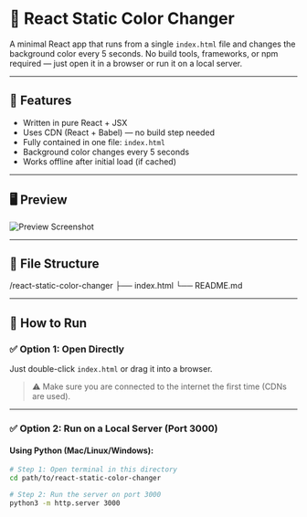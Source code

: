 # 🌈 React Static Color Changer

A minimal React app that runs from a single `index.html` file and changes the background color every 5 seconds. No build tools, frameworks, or npm required — just open it in a browser or run it on a local server.

---

## 🚀 Features

- Written in pure React + JSX
- Uses CDN (React + Babel) — no build step needed
- Fully contained in one file: `index.html`
- Background color changes every 5 seconds
- Works offline after initial load (if cached)

---

## 🖥️ Preview

![Preview Screenshot](screenshot.png) <!-- Optional, if you add a screenshot -->

---

## 📁 File Structure

/react-static-color-changer
├── index.html
└── README.md

---

## 🔧 How to Run

### ✅ Option 1: Open Directly

Just double-click `index.html` or drag it into a browser.

> ⚠️ Make sure you are connected to the internet the first time (CDNs are used).

---

### ✅ Option 2: Run on a Local Server (Port 3000)

#### Using Python (Mac/Linux/Windows):

```bash
# Step 1: Open terminal in this directory
cd path/to/react-static-color-changer

# Step 2: Run the server on port 3000
python3 -m http.server 3000

